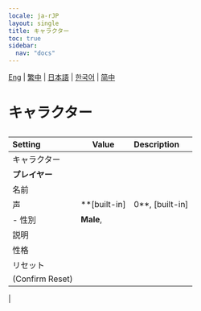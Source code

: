 ```yaml
---
locale: ja-rJP
layout: single
title: キャラクター
toc: true
sidebar:
  nav: "docs"
---
```

[Eng](/dancexr/menu/2025.4/chat/characters.md) | [繁中](/tw/dancexr/menu/2025.4/chat/characters.md) | [日本語](/jp/dancexr/menu/2025.4/chat/characters.md) | [한국어](/kr/dancexr/menu/2025.4/chat/characters.md) | [简中](/zh/dancexr/menu/2025.4/chat/characters.md)
# キャラクター
## 
| Setting | Value | Description |
| :--- | --- | :--- |
| キャラクター || 
|**プレイヤー** | | 
| 名前 || 
| 声 |  **[built-in]|0**,  [built-in]|1,  [built-in]|2,  [built-in]|3,  [built-in]|4,  [built-in]|5,  [built-in]|6,  [built-in]|7,  [built-in]|8,  [built-in]|9,  [built-in]|10,  [built-in]|11,  [built-in]|12,  [built-in]|13,  [built-in]|14,  [built-in]|15,  [built-in]|16,  [built-in]|17,  [built-in]|18,  [built-in]|19,  |  |
|- 性別|  **Male**,  | 
| 説明 || 
| 性格 || 
| リセット || 
| (Confirm Reset) || 
|
